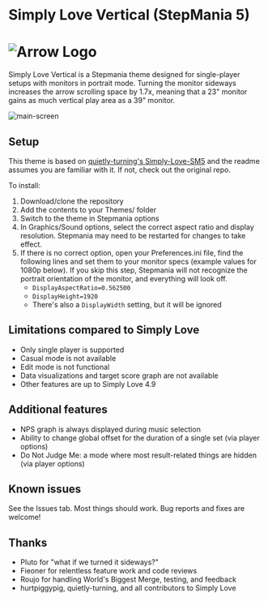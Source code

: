 # Simply Love Vertical (StepMania 5)

![Arrow Logo](https://i.imgur.com/oZmxyGo.png)
======================

Simply Love Vertical is a Stepmania theme designed for single-player setups with monitors in portrait mode. Turning the monitor sideways increases the arrow scrolling space by 1.7x, meaning that a 23" monitor gains as much vertical play area as a 39" monitor.

![main-screen](https://user-images.githubusercontent.com/4284741/80278102-83821b80-86eb-11ea-81f6-b64b177926d9.jpg)

## Setup

This theme is based on [quietly-turning's Simply-Love-SM5](https://github.com/quietly-turning/Simply-Love-SM5) and the readme assumes you are familiar with it. If not, check out the original repo.

To install:
1. Download/clone the repository
1. Add the contents to your Themes/ folder
1. Switch to the theme in Stepmania options
1. In Graphics/Sound options, select the correct aspect ratio and display resolution. Stepmania may need to be restarted for changes to take effect.
1. If there is no correct option, open your Preferences.ini file, find the following lines and set them to your monitor specs (example values for 1080p below). If you skip this step, Stepmania will not recognize the portrait orientation of the monitor, and everything will look off.
    * `DisplayAspectRatio=0.562500`
    * `DisplayHeight=1920`
    * There's also a `DisplayWidth` setting, but it will be ignored


## Limitations compared to Simply Love

- Only single player is supported
- Casual mode is not available
- Edit mode is not functional
- Data visualizations and target score graph are not available
- Other features are up to Simply Love 4.9

## Additional features

- NPS graph is always displayed during music selection
- Ability to change global offset for the duration of a single set (via player options)
- Do Not Judge Me: a mode where most result-related things are hidden (via player options)

## Known issues

See the Issues tab. Most things should work. Bug reports and fixes are welcome!

## Thanks
- Pluto for "what if we turned it sideways?"
- Fieoner for relentless feature work and code reviews
- Roujo for handling World's Biggest Merge, testing, and feedback
- hurtpiggypig, quietly-turning, and all contributors to Simply Love
